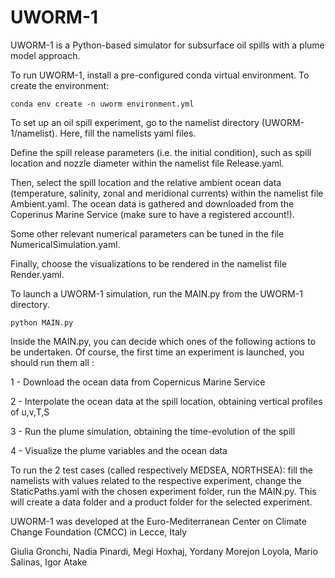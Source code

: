 # UWORM-1

UWORM-1 is a Python-based simulator for subsurface oil spills with a plume model approach.

To run UWORM-1, install a pre-configured conda virtual environment. To create the environment:

    conda env create -n uworm environment.yml

To set up an oil spill experiment, go to the namelist directory (UWORM-1/namelist). Here, fill the namelists yaml files. 

Define the spill release parameters (i.e. the initial condition), such as spill location and nozzle diameter within the namelist file Release.yaml. 

Then, select the spill location and the relative ambient ocean data (temperature, salinity, zonal and meridional currents) within the namelist file Ambient.yaml. The ocean data is gathered and downloaded from the Coperinus Marine Service (make sure to have a registered account!). 

Some other relevant numerical parameters can be tuned in the file NumericalSimulation.yaml. 

Finally, choose the visualizations to be rendered in the namelist file Render.yaml.

To launch a UWORM-1 simulation, run the MAIN.py from the UWORM-1 directory.

    python MAIN.py

Inside the MAIN.py, you can decide which ones of the following actions to be undertaken. Of course, the first time an experiment is launched, you should run them all :

1 - Download the ocean data from Copernicus Marine Service

2 - Interpolate the ocean data at the spill location, obtaining vertical profiles of u,v,T,S

3 - Run the plume simulation, obtaining the time-evolution of the spill

4 - Visualize the plume variables and the ocean data

To run the 2 test cases (called respectively MEDSEA, NORTHSEA): fill the namelists with values related to the respective experiment, change the StaticPaths.yaml with the chosen experiment folder, run the MAIN.py. This will create a data folder and a product folder for the selected experiment.



UWORM-1 was developed at the Euro-Mediterranean Center on Climate Change Foundation (CMCC) in Lecce, Italy

Giulia Gronchi, Nadia Pinardi,
Megi Hoxhaj, Yordany Morejon Loyola, Mario Salinas, Igor Atake
